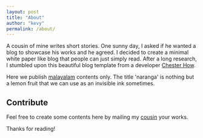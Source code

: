 ```yaml
---
layout: post
title: "About"
author: "kevy"
permalink: /about/
---
```


A cousin of mine writes short stories. One sunny day, I asked if he wanted a blog to showcase his works and he agreed. I decided to create a minimal white paper like blog that people can just simply read. After a long research, I stumbled upon this beautiful blog template from a developer [Chester How](https://github.com/chesterhow).

Here we publish [malayalam](https://en.wikipedia.org/wiki/Malayalam) contents only. The title 'naranga' is nothing but a lemon fruit that we can use as an invisible ink sometimes.

## Contribute
Feel free to create some contents here by mailing my [cousin](mailto:arunvinu26.gmail.com) your works.

Thanks for reading!
